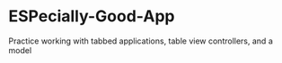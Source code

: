 # ESPecially-Good-App
Practice working with tabbed applications, table view controllers, and a model
